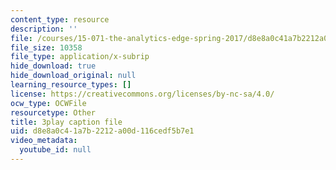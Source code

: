 ```yaml
---
content_type: resource
description: ''
file: /courses/15-071-the-analytics-edge-spring-2017/d8e8a0c41a7b2212a00d116cedf5b7e1_R250-aMpyAo.srt
file_size: 10358
file_type: application/x-subrip
hide_download: true
hide_download_original: null
learning_resource_types: []
license: https://creativecommons.org/licenses/by-nc-sa/4.0/
ocw_type: OCWFile
resourcetype: Other
title: 3play caption file
uid: d8e8a0c4-1a7b-2212-a00d-116cedf5b7e1
video_metadata:
  youtube_id: null
---
```

